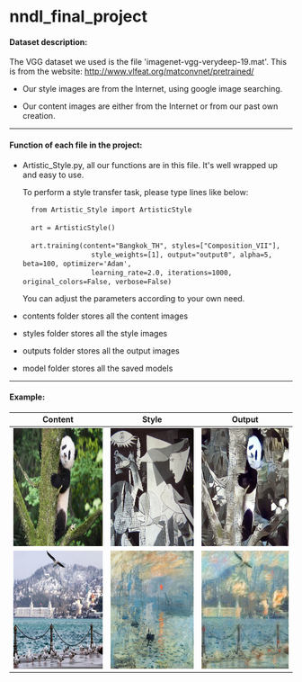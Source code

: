 # nndl_final_project


#### Dataset description:

The VGG dataset we used is the file 'imagenet-vgg-verydeep-19.mat'. This is from the website: http://www.vlfeat.org/matconvnet/pretrained/

- Our style images are from the Internet, using google image searching.

- Our content images are either from the Internet or from our past own creation.

----------------------------------------------------------------------------------------------

#### Function of each file in the project:

- Artistic_Style.py, all our functions are in this file. It's well wrapped up and easy to use. 

    To perform a style transfer task, please type lines like below:

        from Artistic_Style import ArtisticStyle

        art = ArtisticStyle()

        art.training(content="Bangkok_TH", styles=["Composition_VII"], 
                       style_weights=[1], output="output0", alpha=5, beta=100, optimizer='Adam', 
                       learning_rate=2.0, iterations=1000, original_colors=False, verbose=False)
  
    You can adjust the parameters according to your own need.

- contents folder stores all the content images

- styles folder stores all the style images

- outputs folder stores all the output images

- model folder stores all the saved models

----------------------------------------------------------------------------------------------

#### Example:

| Content | Style | Output |
|---|---|---|
| <img src="https://github.com/ws2512/nndl_final_project/raw/master/contents/Panda.jpg" width="280px" height="210px" alt="Content" > |<img src="https://github.com/ws2512/nndl_final_project/raw/master/styles/Guernica.jpg" width="280px" height="210px" alt="Style" > | <img src="https://github.com/ws2512/nndl_final_project/raw/master/outputs/Panda_output.jpg" width="280px" height="210px" alt="Output" > |
| <img src="https://github.com/ws2512/nndl_final_project/raw/master/contents/istanbul_bosphorus.jpg" width="280px" height="210px" alt="Content" > |<img src="https://github.com/ws2512/nndl_final_project/raw/master/styles/Sunrise.jpg" width="280px" height="210px" alt="Style" > | <img src="https://github.com/ws2512/nndl_final_project/raw/master/outputs/istanbul_Sunrise.jpg" width="280px" height="210px" alt="Output" > |

